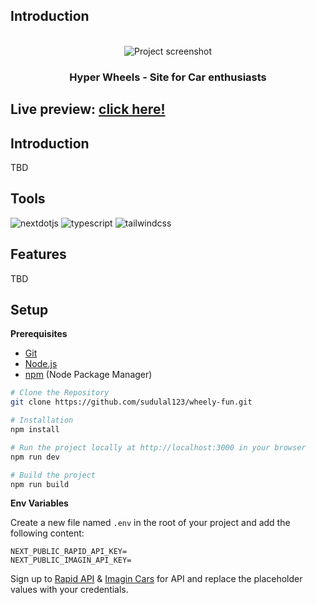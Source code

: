 ## <a>Introduction</a>

<div align="center">
  <br />
    <a>
      <img src="" alt="Project screenshot">
    </a>
  <br />

  <h3 align="center">Hyper Wheels - Site for Car enthusiasts</h3>
</div>

## <a>Live preview:</a> [click here!](https://hyperwheels.netlify.app)

## <a>Introduction</a>

TBD

## <a>Tools</a>

  <img src="https://img.shields.io/badge/-Next_JS-black?style=for-the-badge&logoColor=white&logo=nextdotjs&color=000000" alt="nextdotjs" />
  <img src="https://img.shields.io/badge/-TypeScript-black?style=for-the-badge&logoColor=white&logo=typescript&color=3178C6" alt="typescript" />
  <img src="https://img.shields.io/badge/-Tailwind_CSS-black?style=for-the-badge&logoColor=white&logo=tailwindcss&color=06B6D4" alt="tailwindcss" />

## <a>Features</a>

TBD

## <a>Setup</a>

**Prerequisites**

- [Git](https://git-scm.com/)
- [Node.js](https://nodejs.org/en)
- [npm](https://www.npmjs.com/) (Node Package Manager)

```bash
# Clone the Repository
git clone https://github.com/sudulal123/wheely-fun.git

# Installation
npm install

# Run the project locally at http://localhost:3000 in your browser
npm run dev

# Build the project
npm run build
```

**Env Variables**

Create a new file named `.env` in the root of your project and add the following content:

```env
NEXT_PUBLIC_RAPID_API_KEY=
NEXT_PUBLIC_IMAGIN_API_KEY=
```

Sign up to [Rapid API](https://rapidapi.com/hub) & [Imagin Cars](https://www.imagin.studio/solutions/api) for API and replace the placeholder values with your credentials.
